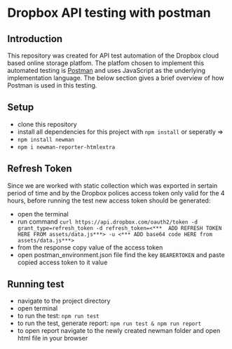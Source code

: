 # Dropbox API testing with postman 

## Introduction 

This repository was created for API test automation of the Dropbox cloud based online storage platfom.
The platfom chosen to implement this automated testing is [Postman](https://www.postman.com/) and uses JavaScript as the underlying implementation language. The below section gives a brief overview of how Postman is used in this testing.

## Setup

- clone this repository
- install all dependencies for this project with `npm install` or seperatly => 
- `npm install newman`
- `npm i newman-reporter-htmlextra`

## Refresh Token

Since we are worked with static collection which was exported in sertain period of time and by the Dropbox polices access token only valid for the 4 hours, before running the test new access token should be generated:

- open the terminal
- run command `curl https://api.dropbox.com/oauth2/token -d grant_type=refresh_token -d refresh_token=<***  ADD REFRESH TOKEN HERE FROM assets/data.js***> -u <*** ADD base64 code HERE from assets/data.js***>`
- from the response copy value of the access token
- open postman_environment.json file find the key `BEARERTOKEN` and paste copied access token to it value

## Running test

- navigate to the project directory 
- open terminal
- to run the test: `npm run test`
- to run the test, generate report: `npm run test & npm run report` 
- to open report navigate to the newly created newman folder and open html file in your browser